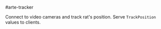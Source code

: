 #arte-tracker

Connect to video cameras and track rat's position. Serve `TrackPosition` values to clients.